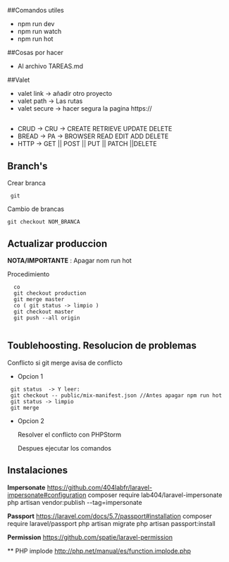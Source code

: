##Comandos utiles 
- npm run dev
- npm run watch 
- npm run hot 



##Cosas por hacer
- Al archivo TAREAS.md

##Valet
- valet link -> añadir otro proyecto
- valet path -> Las rutas 
- valet secure -> hacer segura la pagina https://

## 
- CRUD -> CRU -> CREATE RETRIEVE UPDATE DELETE
- BREAD -> PA -> BROWSER READ EDIT ADD DELETE
- HTTP -> GET || POST || PUT || PATCH ||DELETE
  
## Branch's
 
 Crear branca 
 
 ```
  git 
  ```
 
 Cambio de brancas
 
 ```
 git checkout NOM_BRANCA
 ```  
 
## Actualizar produccion
 
 **NOTA/IMPORTANTE** : Apagar nom run hot
 
 Procedimiento
 
 ```
   co
   git checkout production
   git merge master
   co ( git status -> limpio ) 
   git checkout master
   git push --all origin
    
   ```
 
 ## Toublehoosting. Resolucion de problemas  
 
 Conflicto si git merge avisa de conflicto
 
 - Opcion 1
 
 ```
  git status  -> Y leer:
  git checkout -- public/mix-manifest.json //Antes apagar npm run hot 
  git status -> limpio
  git merge 
  ```
 
 - Opcion 2
 
   Resolver el conflicto con PHPStorm  
   
   Despues ejecutar los comandos
  
  ## Instalaciones
   
  **Impersonate**
  https://github.com/404labfr/laravel-impersonate#configuration
composer require lab404/laravel-impersonate
php artisan vendor:publish --tag=impersonate

  **Passport**
  https://laravel.com/docs/5.7/passport#installation
composer require laravel/passport
php artisan migrate
php artisan passport:install

**Permission**
    https://github.com/spatie/laravel-permission


**
PHP implode
http://php.net/manual/es/function.implode.php


